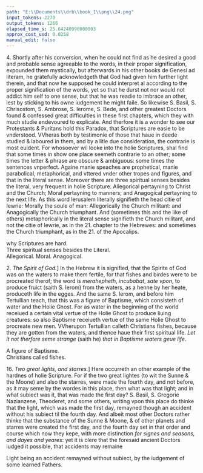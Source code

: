 ```yaml
---
path: "E:\\Documents\\drb\\book_1\\png\\24.png"
input_tokens: 2270
output_tokens: 1266
elapsed_time_s: 25.64240990000003
approx_cost_usd: 0.0258
manual_edit: false
---
```

4\. Shortly after his conversion, when he could not find as he desired a good and probable sense agreeable to the words, in their proper signification, expounded them mystically, but afterwards in his other books de Genesi ad literam, he gratefully acknowledgeth that God had given him further light therein, and that now he supposed he could interpret al according to the proper signification of the words, yet so that he durst not nor would not addict him self to one sense, but that he was readie to imbrace an other, lest by sticking to his owne iudgement he might faile. So likewise S. Basil, S. Chrisostom, S. Ambrose, S. Ierome, S. Bede, and other greatest Doctors found & confessed great difficulties in these first chapters, which they with much studie endevoured to explicate. And therfore it is a wonder to see our Protestants & Puritans hold this Paradox, that Scriptures are easie to be vnderstood. VVheras both by testimonie of those that haue in deede studied & laboured in them, and by a litle due consideration, the contrarie is most euident. For whosoever wil looke into the holie Scriptures, shal find that some times in show one place seemeth contrarie to an other; some times the letter & phrase are obscure & ambiguous: some times the sentences vnperfect. Againe manie speaches are prophetical, manie parabolical, metaphorical, and vttered vnder other tropes and figures, and that in the literal sense. Moreover there are three spiritual senses besides the literal, very frequent in holie Scripture. Allegorical pertayning to Christ and the Church; Moral pertayning to manners; and Anagogical pertayning to the next life. As this word Ierusalem literally signifieth the head citie of Iewrie: Morally the soule of man: Allegorically the Church militant: and Anagogically the Church triumphant. And (sometimes this and the like of others) metaphorically in the literal sense signifieth the Church militant, and not the citie of Iewrie, as in the 21. chapter to the Hebrewes: and sometimes the Church triumphant, as in the 21. of the Apocalips.

<aside>why Scriptures are hard.</aside>

<aside>Three spiritual senses besides the Literal.</aside>

<aside>Allegorical. Moral. Anagogical.</aside>

2\. *The Spirit of God.*] In the Hebrew it is signified, that the Spirite of God was on the waters to make them fertile, for that fishes and birdes were to be procreated therof; the word is *merahepheth*, *incubabat*, *sate vpon*, to produce fruict (saith S. Ierom) from the waters, as a henne by her heate, produceth life in the egges. And the same S. Ierom, and before him Tertullian teach, that this was a figure of Baptisme, which consisteth of water and the Holie Ghost. For as water in the beginning of the world receiued a certain vital vertue of the Holie Ghost to produce liuing creatures: so also Baptisme receiueth vertue of the same Holie Ghost to procreate new men. VVherupon Tertullian calleth Christians fishes, because they are gotten from the waters, and thence haue their first spiritual life. *Let it not therfore seme strange* (saith he) *that in Baptisme waters geue life*.

<aside>A figure of Baptisme.</aside>

<aside>Christians called fishes.</aside>

16\. *Two great lights, and starres.*] Here occurreth an other example of the hardnes of holie Scripture. For if the two great lightes (to wit the Sunne & the Moone) and also the starres, were made the fourth day, and not before, as it may seme by the wordes in this place, then what was that light; and in what subiect was it, that was made the first day? S. Basil, S. Gregorie Nazianzene, Theoderet, and some others, writing vpon this place do thinke that the light, which was made the first day, remayned though an accident without his subiect til the fourth day. And albeit most other Doctors rather thinke that the substance of the Sunne & Moone, & of other planets and starres were created the first day, and the fourth day set in that order and course which now they kepe, with more distinction *for signes and seasons, and dayes and yeares*: yet it is clere that the foresaid ancient Doctors iudged it possible, that accidents may remaine

<aside>Light being an accident remayned without subiect, by the iudgement of some learned Fathers.</aside>

[^1]: lib. 1. c. 18. & lib. 8. c. 2.

[^2]: Basil. ho. 9. in Ge. Chrysost. hom. 13. Amb. & Bede in Exam.

[^3]: Epist. 44.

[^4]: Ierom. 2. Piscal. 85. ad Ocea. Tert. de Bapt.